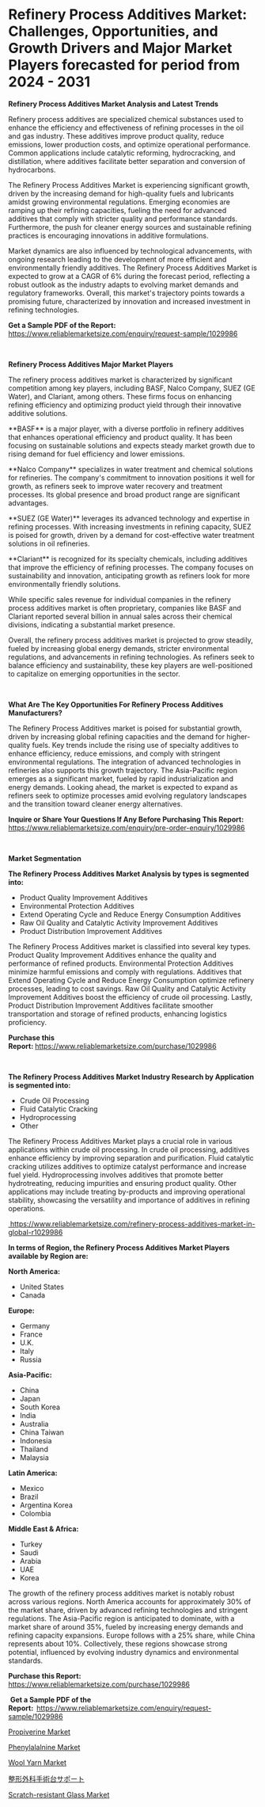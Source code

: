 <p><h1>Refinery Process Additives Market: Challenges, Opportunities, and Growth Drivers and Major Market Players forecasted for period from 2024 - 2031</h1></p><p><strong>Refinery Process Additives Market Analysis and Latest Trends</strong></p>
<p><p>Refinery process additives are specialized chemical substances used to enhance the efficiency and effectiveness of refining processes in the oil and gas industry. These additives improve product quality, reduce emissions, lower production costs, and optimize operational performance. Common applications include catalytic reforming, hydrocracking, and distillation, where additives facilitate better separation and conversion of hydrocarbons.</p><p>The Refinery Process Additives Market is experiencing significant growth, driven by the increasing demand for high-quality fuels and lubricants amidst growing environmental regulations. Emerging economies are ramping up their refining capacities, fueling the need for advanced additives that comply with stricter quality and performance standards. Furthermore, the push for cleaner energy sources and sustainable refining practices is encouraging innovations in additive formulations.</p><p>Market dynamics are also influenced by technological advancements, with ongoing research leading to the development of more efficient and environmentally friendly additives. The Refinery Process Additives Market is expected to grow at a CAGR of 6% during the forecast period, reflecting a robust outlook as the industry adapts to evolving market demands and regulatory frameworks. Overall, this market's trajectory points towards a promising future, characterized by innovation and increased investment in refining technologies.</p></p>
<p><strong>Get a Sample PDF of the Report:&nbsp;</strong> <a href="https://www.reliablemarketsize.com/enquiry/request-sample/1029986">https://www.reliablemarketsize.com/enquiry/request-sample/1029986</a></p>
<p>&nbsp;</p>
<p><strong>Refinery Process Additives Major Market Players</strong></p>
<p><p>The refinery process additives market is characterized by significant competition among key players, including BASF, Nalco Company, SUEZ (GE Water), and Clariant, among others. These firms focus on enhancing refining efficiency and optimizing product yield through their innovative additive solutions.</p><p>**BASF** is a major player, with a diverse portfolio in refinery additives that enhances operational efficiency and product quality. It has been focusing on sustainable solutions and expects steady market growth due to rising demand for fuel efficiency and lower emissions.</p><p>**Nalco Company** specializes in water treatment and chemical solutions for refineries. The company's commitment to innovation positions it well for growth, as refiners seek to improve water recovery and treatment processes. Its global presence and broad product range are significant advantages.</p><p>**SUEZ (GE Water)** leverages its advanced technology and expertise in refining processes. With increasing investments in refining capacity, SUEZ is poised for growth, driven by a demand for cost-effective water treatment solutions in oil refineries.</p><p>**Clariant** is recognized for its specialty chemicals, including additives that improve the efficiency of refining processes. The company focuses on sustainability and innovation, anticipating growth as refiners look for more environmentally friendly solutions.</p><p>While specific sales revenue for individual companies in the refinery process additives market is often proprietary, companies like BASF and Clariant reported several billion in annual sales across their chemical divisions, indicating a substantial market presence.</p><p>Overall, the refinery process additives market is projected to grow steadily, fueled by increasing global energy demands, stricter environmental regulations, and advancements in refining technologies. As refiners seek to balance efficiency and sustainability, these key players are well-positioned to capitalize on emerging opportunities in the sector.</p></p>
<p>&nbsp;</p>
<p><strong>What Are The Key Opportunities For Refinery Process Additives Manufacturers?</strong></p>
<p><p>The Refinery Process Additives market is poised for substantial growth, driven by increasing global refining capacities and the demand for higher-quality fuels. Key trends include the rising use of specialty additives to enhance efficiency, reduce emissions, and comply with stringent environmental regulations. The integration of advanced technologies in refineries also supports this growth trajectory. The Asia-Pacific region emerges as a significant market, fueled by rapid industrialization and energy demands. Looking ahead, the market is expected to expand as refiners seek to optimize processes amid evolving regulatory landscapes and the transition toward cleaner energy alternatives.</p></p>
<p><strong>Inquire or Share Your Questions If Any Before Purchasing This Report:</strong> <a href="https://www.reliablemarketsize.com/enquiry/pre-order-enquiry/1029986">https://www.reliablemarketsize.com/enquiry/pre-order-enquiry/1029986</a></p>
<p>&nbsp;</p>
<p><strong>Market Segmentation</strong></p>
<p><strong>The Refinery Process Additives Market Analysis by types is segmented into:</strong></p>
<p><ul><li>Product Quality Improvement Additives</li><li>Environmental Protection Additives</li><li>Extend Operating Cycle and Reduce Energy Consumption Additives</li><li>Raw Oil Quality and Catalytic Activity Improvement Additives</li><li>Product Distribution Improvement Additives</li></ul></p>
<p><p>The Refinery Process Additives market is classified into several key types. Product Quality Improvement Additives enhance the quality and performance of refined products. Environmental Protection Additives minimize harmful emissions and comply with regulations. Additives that Extend Operating Cycle and Reduce Energy Consumption optimize refinery processes, leading to cost savings. Raw Oil Quality and Catalytic Activity Improvement Additives boost the efficiency of crude oil processing. Lastly, Product Distribution Improvement Additives facilitate smoother transportation and storage of refined products, enhancing logistics proficiency.</p></p>
<p><strong>Purchase this Report:&nbsp;</strong><a href="https://www.reliablemarketsize.com/purchase/1029986">https://www.reliablemarketsize.com/purchase/1029986</a></p>
<p>&nbsp;</p>
<p><strong>The Refinery Process Additives Market Industry Research by Application is segmented into:</strong></p>
<p><ul><li>Crude Oil Processing</li><li>Fluid Catalytic Cracking</li><li>Hydroprocessing</li><li>Other</li></ul></p>
<p><p>The Refinery Process Additives Market plays a crucial role in various applications within crude oil processing. In crude oil processing, additives enhance efficiency by improving separation and purification. Fluid catalytic cracking utilizes additives to optimize catalyst performance and increase fuel yield. Hydroprocessing involves additives that promote better hydrotreating, reducing impurities and ensuring product quality. Other applications may include treating by-products and improving operational stability, showcasing the versatility and importance of additives in refining operations.</p></p>
<p><a href="https://www.reliablemarketsize.com/refinery-process-additives-market-in-global-r1029986">&nbsp;https://www.reliablemarketsize.com/refinery-process-additives-market-in-global-r1029986</a></p>
<p><strong>In terms of Region, the Refinery Process Additives Market Players available by Region are:</strong></p>
<p>
    <p> <strong> North America: </strong>
        <ul>
            <li>United States</li>
            <li>Canada</li>
        </ul>
        </p> 
    <p> <strong> Europe: </strong>
        <ul>
            <li>Germany</li>
            <li>France</li>
            <li>U.K.</li>
            <li>Italy</li>
            <li>Russia</li>
        </ul>
        </p> 
    <p> <strong> Asia-Pacific: </strong>
        <ul>
            <li>China</li>
            <li>Japan</li>
            <li>South Korea</li>
            <li>India</li>
            <li>Australia</li>
            <li>China Taiwan</li>
            <li>Indonesia</li>
            <li>Thailand</li>
            <li>Malaysia</li>
        </ul>
        </p> 
    <p> <strong> Latin America: </strong>
        <ul>
            <li>Mexico</li>
            <li>Brazil</li>
            <li>Argentina Korea</li>
            <li>Colombia</li>
        </ul>
        </p> 
    <p> <strong> Middle East & Africa: </strong>
        <ul>
            <li>Turkey</li>
            <li>Saudi</li>
            <li>Arabia</li>
            <li>UAE</li>
            <li>Korea</li>
        </ul>
    </p>
    </p>
<p><p>The growth of the refinery process additives market is notably robust across various regions. North America accounts for approximately 30% of the market share, driven by advanced refining technologies and stringent regulations. The Asia-Pacific region is anticipated to dominate, with a market share of around 35%, fueled by increasing energy demands and refining capacity expansions. Europe follows with a 25% share, while China represents about 10%. Collectively, these regions showcase strong potential, influenced by evolving industry dynamics and environmental standards.</p></p>
<p><strong>Purchase this Report: </strong><a href="https://www.reliablemarketsize.com/purchase/1029986">https://www.reliablemarketsize.com/purchase/1029986</a></p>
<p>&nbsp;<strong>Get a Sample PDF of the Report:&nbsp;&nbsp;</strong><a href="https://www.reliablemarketsize.com/enquiry/request-sample/1029986">https://www.reliablemarketsize.com/enquiry/request-sample/1029986</a></p>
<p><strong></strong></p>
<p><p><a href="https://www.linkedin.com/pulse/global-propiverine-market-trends-insights-growth-opportunities-eqa4f?trackingId=krLLw%2B9xQQe0YvnxyKo7lw%3D%3D">Propiverine Market</a></p><p><a href="https://issuu.com/reportprime-2/docs/phenylalalnine-market-size-2030.ppt_bf6ef592593ef0">Phenylalalnine Market</a></p><p><a href="https://medium.com/@dylanmarshall42/the-wool-yarn-market-prioritizes-cost-control-and-efficiency-enhancement-07595971e7d2">Wool Yarn Market</a></p><p><a href="https://medium.com/@adfwe254/orthopedic-operating-table-supports-market-%E3%81%AF-%E3%82%B3%E3%82%B9%E3%83%88%E7%AE%A1%E7%90%86%E3%81%A8%E5%8A%B9%E7%8E%87%E5%90%91%E4%B8%8A%E3%82%92%E5%84%AA%E5%85%88%E3%81%97%E3%81%BE%E3%81%99-%E3%81%95%E3%82%89%E3%81%AB-%E5%A0%B1%E5%91%8A%E6%9B%B8%E3%81%AF%E5%B8%82%E5%A0%B4%E3%81%AE%E9%9C%80%E8%A6%81%E9%9D%A2%E3%81%A8%E4%BE%9B%E7%B5%A6%E9%9D%A2%E3%81%AE%E4%B8%A1%E6%96%B9%E3%82%92%E3%82%AB%E3%83%90%E3%83%BC%E3%81%97%E3%81%A6%E3%81%84%E3%81%BE%E3%81%99-8c6dd4eed7ac">整形外科手術台サポート</a></p><p><a href="https://issuu.com/reportprime-2/docs/scratch-resistant-glass-market-size_82ce3fa3587c7f">Scratch-resistant Glass Market</a></p></p>